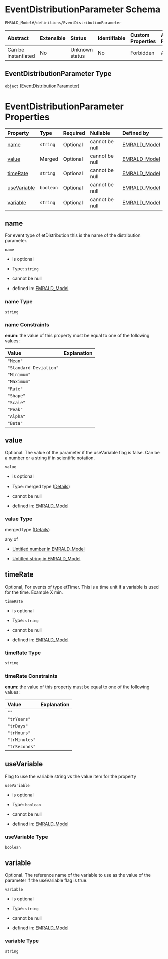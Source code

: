 # EventDistributionParameter Schema

```txt
EMRALD_Model#/definitions/EventDistributionParameter
```



| Abstract            | Extensible | Status         | Identifiable | Custom Properties | Additional Properties | Access Restrictions | Defined In                                                                                    |
| :------------------ | :--------- | :------------- | :----------- | :---------------- | :-------------------- | :------------------ | :-------------------------------------------------------------------------------------------- |
| Can be instantiated | No         | Unknown status | No           | Forbidden         | Allowed               | none                | [EMRALD\_JsonSchemaV3\_0.json\*](../../out/EMRALD_JsonSchemaV3_0.json "open original schema") |

## EventDistributionParameter Type

`object` ([EventDistributionParameter](emrald_jsonschemav3_0-definitions-eventdistributionparameter.md))

# EventDistributionParameter Properties

| Property                    | Type      | Required | Nullable       | Defined by                                                                                                                                                                            |
| :-------------------------- | :-------- | :------- | :------------- | :------------------------------------------------------------------------------------------------------------------------------------------------------------------------------------ |
| [name](#name)               | `string`  | Optional | cannot be null | [EMRALD\_Model](emrald_jsonschemav3_0-definitions-eventdistributionparameter-properties-name.md "EMRALD_Model#/definitions/EventDistributionParameter/properties/name")               |
| [value](#value)             | Merged    | Optional | cannot be null | [EMRALD\_Model](emrald_jsonschemav3_0-definitions-eventdistributionparameter-properties-value.md "EMRALD_Model#/definitions/EventDistributionParameter/properties/value")             |
| [timeRate](#timerate)       | `string`  | Optional | cannot be null | [EMRALD\_Model](emrald_jsonschemav3_0-definitions-eventdistributionparameter-properties-timerate.md "EMRALD_Model#/definitions/EventDistributionParameter/properties/timeRate")       |
| [useVariable](#usevariable) | `boolean` | Optional | cannot be null | [EMRALD\_Model](emrald_jsonschemav3_0-definitions-eventdistributionparameter-properties-usevariable.md "EMRALD_Model#/definitions/EventDistributionParameter/properties/useVariable") |
| [variable](#variable)       | `string`  | Optional | cannot be null | [EMRALD\_Model](emrald_jsonschemav3_0-definitions-eventdistributionparameter-properties-variable.md "EMRALD_Model#/definitions/EventDistributionParameter/properties/variable")       |

## name

For event type of etDistribution this is the name of the distribution parameter.

`name`

* is optional

* Type: `string`

* cannot be null

* defined in: [EMRALD\_Model](emrald_jsonschemav3_0-definitions-eventdistributionparameter-properties-name.md "EMRALD_Model#/definitions/EventDistributionParameter/properties/name")

### name Type

`string`

### name Constraints

**enum**: the value of this property must be equal to one of the following values:

| Value                  | Explanation |
| :--------------------- | :---------- |
| `"Mean"`               |             |
| `"Standard Deviation"` |             |
| `"Minimum"`            |             |
| `"Maximum"`            |             |
| `"Rate"`               |             |
| `"Shape"`              |             |
| `"Scale"`              |             |
| `"Peak"`               |             |
| `"Alpha"`              |             |
| `"Beta"`               |             |

## value

Optional. The value of the parameter if the useVariable flag is false. Can be a number or a string if in scientific notation.

`value`

* is optional

* Type: merged type ([Details](emrald_jsonschemav3_0-definitions-eventdistributionparameter-properties-value.md))

* cannot be null

* defined in: [EMRALD\_Model](emrald_jsonschemav3_0-definitions-eventdistributionparameter-properties-value.md "EMRALD_Model#/definitions/EventDistributionParameter/properties/value")

### value Type

merged type ([Details](emrald_jsonschemav3_0-definitions-eventdistributionparameter-properties-value.md))

any of

* [Untitled number in EMRALD_Model](emrald_jsonschemav3_0-definitions-eventdistributionparameter-properties-value-anyof-0.md "check type definition")

* [Untitled string in EMRALD_Model](emrald_jsonschemav3_0-definitions-eventdistributionparameter-properties-value-anyof-1.md "check type definition")

## timeRate

Optional, For events of type etTimer. This is a time unit if a variable is used for the time. Example X min.

`timeRate`

* is optional

* Type: `string`

* cannot be null

* defined in: [EMRALD\_Model](emrald_jsonschemav3_0-definitions-eventdistributionparameter-properties-timerate.md "EMRALD_Model#/definitions/EventDistributionParameter/properties/timeRate")

### timeRate Type

`string`

### timeRate Constraints

**enum**: the value of this property must be equal to one of the following values:

| Value         | Explanation |
| :------------ | :---------- |
| `""`          |             |
| `"trYears"`   |             |
| `"trDays"`    |             |
| `"trHours"`   |             |
| `"trMinutes"` |             |
| `"trSeconds"` |             |

## useVariable

Flag to use the variable string vs the value item for the property

`useVariable`

* is optional

* Type: `boolean`

* cannot be null

* defined in: [EMRALD\_Model](emrald_jsonschemav3_0-definitions-eventdistributionparameter-properties-usevariable.md "EMRALD_Model#/definitions/EventDistributionParameter/properties/useVariable")

### useVariable Type

`boolean`

## variable

Optional. The reference name of the variable to use as the value of the parameter if the useVariable flag is true.

`variable`

* is optional

* Type: `string`

* cannot be null

* defined in: [EMRALD\_Model](emrald_jsonschemav3_0-definitions-eventdistributionparameter-properties-variable.md "EMRALD_Model#/definitions/EventDistributionParameter/properties/variable")

### variable Type

`string`
